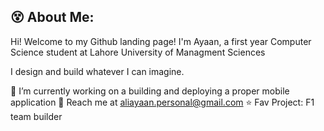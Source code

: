 ## 😵 About Me: 

Hi! Welcome to my Github landing page!
I'm Ayaan, a first year Computer Science student at Lahore University of Managment Sciences

I design and build whatever I can imagine. 

🔭 I’m currently working on a building and deploying a proper mobile application
💬 Reach me at aliayaan.personal@gmail.com
⭐ Fav Project: F1 team builder
